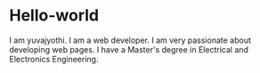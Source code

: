 # Hello-world
I am yuvajyothi. I am a web developer. I am very passionate about developing web pages. I have a Master's degree in Electrical and Electronics Engineering. 
